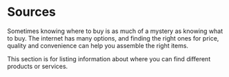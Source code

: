 # Sources

Sometimes knowing where to buy is as much of a mystery as knowing what to buy. The internet has many options, and finding the right ones for price, quality and convenience can help you assemble the right items.

This section is for listing information about where you can find different products or services. 
